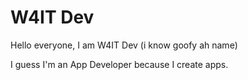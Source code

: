# W4IT Dev
Hello everyone, I am W4IT Dev (i know goofy ah name)

I guess I'm an App Developer because I create apps.

<!-- - 🌱 I’m currently learning ... -->
<!-- - 💞️ I’m looking to collaborate on ... -->
<!-- - 📫 How to reach me ... -->

<!---
W4IT-Dev/W4IT-Dev is a ✨ special ✨ repository because its `README.md` (this file) appears on your GitHub profile.
You can click the Preview link to take a look at your changes.
--->
